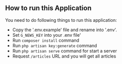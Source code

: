 
## How to run this Application

You need to do following things to run this application:

- Copy the '.env.example' file and rename into '.env'.
- Set `G_NEWS_KEY` into your .env file'
- Run `composer install` command
- Run `php artisan key:generate` command
- Run `php artisan serve` command for start a server
- Request `/articles` URL and you will get all articles

